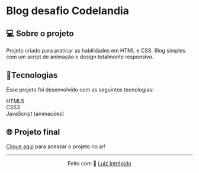 # Blog desafio Codelandia
 
 
 <h2>💻 Sobre o projeto</h2>
Projeto criado para praticar as habilidades em HTML e CSS. Blog simples com um script de animação e design totalmente responsivo.

 <h2>🚀Tecnologias</h2>
Esse projeto foi desenvolvido com as seguintes tecnologias:


HTML5<br> 
CSS3<br> 
JavaScript (animações)



## 🌐 Projeto final
[Clique aqui](https://luizintrepido.github.io/bikcraft/) para acessar o projeto no ar!


---
<p align="center">
  Feito com 🖤 <a href="https://www.linkedin.com/in/luizintrepido/">Luiz Intrépido</a>
</p>





